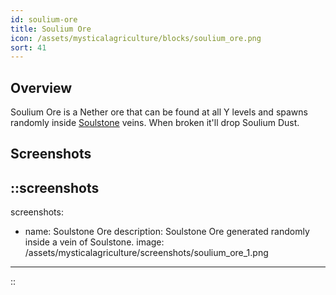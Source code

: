 ```yaml
---
id: soulium-ore
title: Soulium Ore
icon: /assets/mysticalagriculture/blocks/soulium_ore.png
sort: 41
---
```


## Overview

Soulium Ore is a Nether ore that can be found at all Y levels and spawns randomly inside [Soulstone](soulstone.md) veins. When broken it'll drop Soulium Dust. 

## Screenshots

::screenshots
---
screenshots:
  - name: Soulstone Ore
    description: Soulstone Ore generated randomly inside a vein of Soulstone.
    image: /assets/mysticalagriculture/screenshots/soulium_ore_1.png
---
::

